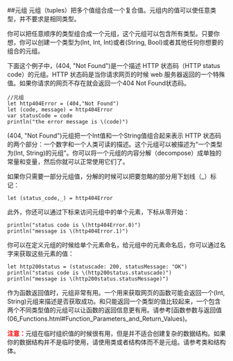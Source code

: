 
##元组
元组（tuples）把多个值组合成一个复合值。元组内的值可以使任意类型，并不要求是相同类型。

你可以把任意顺序的类型组合成一个元组，这个元组可以包含所有类型。只要你想，你可以创建一个类型为(Int, Int, Int)或者(String, Bool)或者其他任何你想要的组合的元组。

下面这个例子中，(404, "Not Found")是一个描述 HTTP 状态码（HTTP status code）的元组。HTTP 状态码是当你请求网页的时候 web 服务器返回的一个特殊值。如果你请求的网页不存在就会返回一个404 Not Found状态码。

```
//元组
let http404Error = (404,"Not Found")
let (code, message) = http404Error
var statusCode = code
println("the error message is \(code)")
```
(404, "Not Found")元组把一个Int值和一个String值组合起来表示 HTTP 状态码的两个部分：一个数字和一个人类可读的描述。这个元组可以被描述为“一个类型为(Int, String)的元组”。你可以将一个元组的内容分解（decompose）成单独的常量和变量，然后你就可以正常使用它们了。

如果你只需要一部分元组值，分解的时候可以把要忽略的部分用下划线（_）标记：

```
let (status_code,_) = http404Error
```

此外，你还可以通过下标来访问元组中的单个元素，下标从零开始：

```
println("status code is \(http404Error.0)")
println("message is \(http404Error.1)")
```

你可以在定义元组的时候给单个元素命名，给元组中的元素命名后，你可以通过名字来获取这些元素的值：

```
let http200status = (statuscade: 200, statusMessage: "OK")
println("status code is \(http200status.statuscade)")
println("message is \(http200status.statusMessage)")
```

作为函数返回值时，元组非常有用。一个用来获取网页的函数可能会返回一个(Int, String)元组来描述是否获取成功。和只能返回一个类型的值比较起来，一个包含两个不同类型值的元组可以让函数的返回信息更有用。请参考[函数参数与返回值(06_Functions.html#Function_Parameters_and_Return_Values)。

<b><font color="red">注意：</font></b>元组在临时组织值的时候很有用，但是并不适合创建复杂的数据结构。如果你的数据结构并不是临时使用，请使用类或者结构体而不是元组。请参考类和结构体。